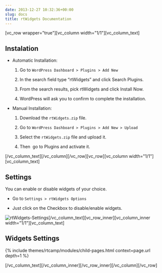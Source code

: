 ```yaml
---
date: 2013-12-27 10:32:36+00:00
slug: docs
title: rtWidgets Documentation
---
```


[vc_row wrapper="true"][vc_column width="1/1"][vc_column_text]


## Instalation






  * Automatic Installation:


    1. Go to `WordPress Dashboard > Plugins > Add New`


    2. In the search field type “rtWidgets” and click Search Plugins.


    3. From the search results, pick rtWidgets and click Install Now.


    4. WordPress will ask you to confirm to complete the installation.





  * Manual Installation:


    1. Download the `rtWidgets.zip` file.


    2. Go to `WordPress Dashboard > Plugins > Add New > Upload`


    3. Select the `rtWidgets.zip` file and upload it.


    4. Then  go to Plugins and activate it.





[/vc_column_text][/vc_column][/vc_row][vc_row][vc_column width="1/1"][vc_column_text]


## Settings


You can enable or disable widgets of your choice.




  * Go to `Settings > rtWidgets Options`


  * Just click on the Checkbox to disable/enable widgets.


![rtWidgets-Settings](https://rtcamp.com/wp-content/uploads/2013/12/rtWidgets-Settings.png)[/vc_column_text][vc_row_inner][vc_column_inner width="1/1"][vc_column_text]


## Widgets Settings


{% include themes/rtcamp/modules/child-pages.html context=page.url depth=1 %}

[/vc_column_text][/vc_column_inner][/vc_row_inner][/vc_column][/vc_row]
